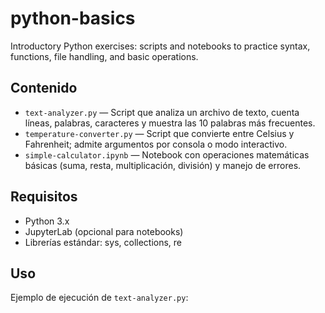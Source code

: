 # python-basics
Introductory Python exercises: scripts and notebooks to practice syntax, functions, file handling, and basic operations.

## Contenido

- `text-analyzer.py` — Script que analiza un archivo de texto, cuenta líneas, palabras, caracteres y muestra las 10 palabras más frecuentes.
- `temperature-converter.py` — Script que convierte entre Celsius y Fahrenheit; admite argumentos por consola o modo interactivo.
- `simple-calculator.ipynb` — Notebook con operaciones matemáticas básicas (suma, resta, multiplicación, división) y manejo de errores.
  
## Requisitos

- Python 3.x
- JupyterLab (opcional para notebooks)
- Librerías estándar: sys, collections, re

## Uso

Ejemplo de ejecución de `text-analyzer.py`:
